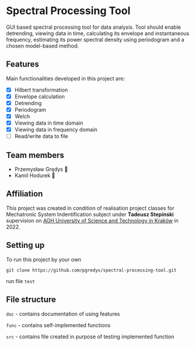 # Spectral Processing Tool

GUI based spectral processing tool for data analysis. Tool should enable detrending, viewing data in time, calculating its envelope and instantaneous frequency, estimating its power spectral density using periodogram and a chosen model-based method.

## Features

Main functionalities developed in this project are:

- [x] Hilbert transformation
- [x] Envelope calculation 
- [x] Detrending 
- [x] Periodogram
- [x] Welch
- [x] Viewing data in time domain
- [x] Viewing data in frequency domain
- [ ] Read/write data to file

## Team members

* Przemysław Grędys 🌱
* Kamil Hodurek 👀

## Affiliation

This project was created in condition of realisation project classes for Mechatronic System Indentification subject under **Tadeusz Stepinski** supervision on <u>AGH University of Science and Technology in Kraków</u> in 2022.

## Setting up

To run this project by your own 

```git
git clone https://github.com/pgredys/spectral-processing-tool.git
```

run file `test`

## File structure

`doc` - contains documentation of using features

`func` - contains self-implemented functions 

`src` -  contains file created in purpose of testing implemented function

